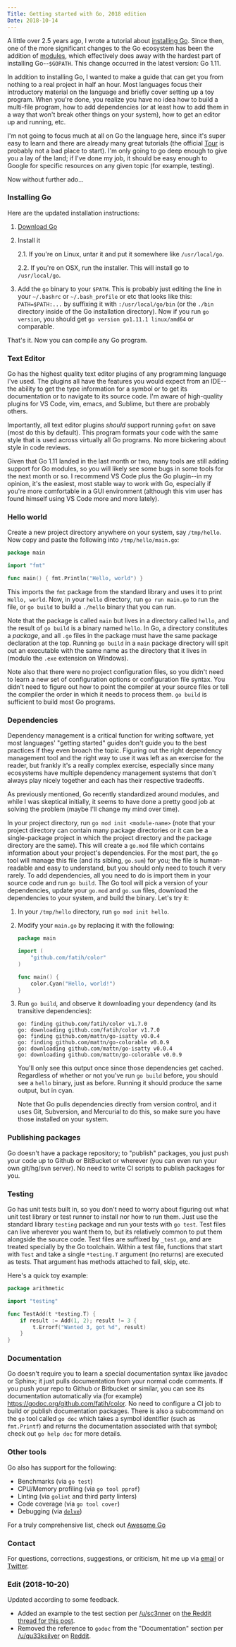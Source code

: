 ```yaml
---
Title: Getting started with Go, 2018 edition
Date: 2018-10-14
---
```


A little over 2.5 years ago, I wrote a tutorial about [installing Go][0]. Since
then, one of the more significant changes to the Go ecosystem has been the
addition of [modules][1], which effectively does away with the hardest part of
installing Go--`$GOPATH`. This change occurred in the latest version: Go 1.11.

In addition to installing Go, I wanted to make a guide that can get you from
nothing to a real project in half an hour. Most languages focus their
introductory material on the language and briefly cover setting up a toy
program. When you're done, you realize you have no idea how to build a
multi-file program, how to add dependencies (or at least how to add them in a
way that won't break other things on your system), how to get an editor up
and running, etc.

I'm not going to focus much at all on Go the language here, since it's super
easy to learn and there are already many great tutorials (the official
[Tour][2] is probably not a bad place to start). I'm only going to go deep
enough to give you a lay of the land; if I've done my job, it should be easy
enough to Google for specific resources on any given topic (for example,
testing).

Now without further ado...

<!-- more -->

<!--
NOTE: headers start at h3 b/c h1 is for site header and h2 is for post title
-->

### Installing Go

Here are the updated installation instructions:

1. [Download Go][3]
2. Install it

    2.1. If you're on Linux, untar it and put it somewhere like
         `/usr/local/go`.

    2.2. If you're on OSX, run the installer. This will install go to
         `/usr/local/go`.
3. Add the `go` binary to your `$PATH`. This is probably just editing the line
   in your  `~/.bashrc` or `~/.bash_profile` or etc that looks like this:
   `PATH=$PATH:...` by suffixing it with `:/usr/local/go/bin` (or the `./bin`
   directory inside of the Go installation directory). Now if you run
   `go version`, you should get `go version go1.11.1 linux/amd64` or
   comparable.

That's it. Now you can compile any Go program.

### Text Editor

Go has the highest quality text editor plugins of any programming language I've
used. The plugins all have the features you would expect from an IDE--the
ability to get the type information for a symbol or to get its documentation or
to navigate to its source code. I'm aware of high-quality plugins for VS Code,
vim, emacs, and Sublime, but there are probably others.

Importantly, all text editor plugins *should* support running `gofmt` on save
(most do this by default). This program formats your code with the same style
that is used across virtually all Go programs. No more bickering about style
in code reviews.

Given that Go 1.11 landed in the last month or two, many tools are still adding
support for Go modules, so you will likely see some bugs in some tools for the
next month or so. I recommend VS Code plus the Go plugin--in my opinion,
it's the easiest, most stable way to work with Go, especially if you're more
comfortable in a GUI environment (although this vim user has found himself
using VS Code more and more lately).

### Hello world

Create a new project directory anywhere on your system, say `/tmp/hello`. Now
copy and paste the following into `/tmp/hello/main.go`:

```Go
package main

import "fmt"

func main() { fmt.Println("Hello, world") }
```
This imports the `fmt` package from the standard library and uses it to print
`Hello, world`. Now, in your `hello` directory, run `go run main.go` to run
the file, or `go build` to build a `./hello` binary that you can run.

Note that the package is called `main` but lives in a directory called
`hello`, and the result of `go build` is a binary named `hello`. In Go, a
directory constitutes a *package*, and all `.go` files in the package must
have the same package declaration at the top. Running `go build` in a `main`
package directory will spit out an executable with the same name as the
directory that it lives in (modulo the `.exe` extension on Windows).

Note also that there were no project configuration files, so you didn't need
to learn a new set of configuration options or configuration file syntax. You
didn't need to figure out how to point the compiler at your source files or
tell the compiler the order in which it needs to process them. `go build` is
sufficient to build most Go programs.

### Dependencies

Dependency management is a critical function for writing software, yet most
languages' "getting started" guides don't guide you to the best practices if
they even broach the topic. Figuring out the right dependency management tool
and the right way to use it was left as an exercise for the reader, but frankly
it's a really complex exercise, especially since many ecosystems have multiple
dependency management systems that don't always play nicely together and each
has their respective tradeoffs.

As previously mentioned, Go recently standardized around modules, and while I
was skeptical initially, it seems to have done a pretty good job at solving the
problem (maybe I'll change my mind over time).

In your project directory, run `go mod init <module-name>` (note that your
project directory can contain many package directories or it can be a
single-package project in which the project directory and the package
directory are the same). This will create a `go.mod` file which contains
information about your project's dependencies. For the most part, the `go`
tool will manage this file (and its sibling, `go.sum`) for you; the file is
human-readable and easy to understand, but you should only need to touch it
very rarely. To add dependencies, all you need to do is import them in your
source code and run `go build`. The Go tool will pick a version of your
dependencies, update your `go.mod` and `go.sum` files, download the
dependencies to your system, and build the binary. Let's try it:

1. In your `/tmp/hello` directory, run `go mod init hello`.
2. Modify your `main.go` by replacing it with the following:
    ```Go
    package main

    import (
        "github.com/fatih/color"
    )

    func main() {
        color.Cyan("Hello, world!")
    }
    ```
3. Run `go build`, and observe it downloading your dependency (and its
   transitive dependencies):
    ```
    go: finding github.com/fatih/color v1.7.0
    go: downloading github.com/fatih/color v1.7.0
    go: finding github.com/mattn/go-isatty v0.0.4
    go: finding github.com/mattn/go-colorable v0.0.9
    go: downloading github.com/mattn/go-isatty v0.0.4
    go: downloading github.com/mattn/go-colorable v0.0.9
    ```
    You'll only see this output once since those dependencies get cached.
    Regardless of whether or not you've run `go build` before, you should see a
    `hello` binary, just as before. Running it should produce the same output,
    but in cyan.

    Note that Go pulls dependencies directly from version control, and it uses
    Git, Subversion, and Mercurial to do this, so make sure you have those
    installed on your system.

### Publishing packages

Go doesn't have a package repository; to "publish" packages, you just push your
code up to Github or BitBucket or wherever (you can even run your own
git/hg/svn server). No need to write CI scripts to publish packages for you.

### Testing

Go has unit tests built in, so you don't need to worry about figuring out what
unit test library or test runner to install nor how to run them. Just use the
standard library `testing` package and run your tests with `go test`. Test
files can live wherever you want them to, but its relatively common to put
them alongside the source code. Test files are suffixed by `_test.go`, and are
treated specially by the Go toolchain. Within a test file, functions that start
with `Test` and take a single `*testing.T` argument (no returns) are executed
as tests. That argument has methods attached to fail, skip, etc.

Here's a quick toy example:

```go
package arithmetic

import "testing"

func TestAdd(t *testing.T) {
    if result := Add(1, 2); result != 3 {
        t.Errorf("Wanted 3, got %d", result)
    }
}
```

### Documentation

Go doesn't require you to learn a special documentation syntax like javadoc or
Sphinx; it just pulls documentation from your normal code comments. If you push
your repo to Github or Bitbucket or similar, you can see its documentation
automatically via (for example) https://godoc.org/github.com/fatih/color. No
need to configure a CI job to build or publish documentation packages. There
is also a subcommand on the `go` tool called `go doc` which takes a symbol
identifier (such as `fmt.Printf`) and returns the documentation associated with
that symbol; check out `go help doc` for more details.

### Other tools

Go also has support for the following:

* Benchmarks (via `go test`)
* CPU/Memory profiling (via `go tool pprof`)
* Linting (via `golint` and third party linters)
* Code coverage (via `go tool cover`)
* Debugging (via [`delve`][4])

For a truly comprehensive list, check out [Awesome Go][5]

### Contact

For questions, corrections, suggestions, or criticism, hit me up via [email][6]
or [Twitter][7].

### Edit (2018-10-20)

Updated according to some feedback.

* Added an example to the test section per [/u/sc3nner][8] on
  [the Reddit thread for this post][9].
* Removed the reference to `godoc` from the "Documentation" section per
  [/u/qu33ksilver][10] on [Reddit][9].

[0]: ./installing-go-on-linux-and-osx.md
[1]: https://github.com/golang/go/wiki/Modules
[2]: https://tour.golang.org
[3]: https://golang.org/dl/
[4]: https://github.com/derekparker/delve
[5]: https://github.com/avelino/awesome-go
[6]: mailto:weberc2@gmail.com
[7]: https://twitter.com/weberc2
[8]: https://www.reddit.com/user/sc3nner
[9]: https://www.reddit.com/r/golang/comments/9odqor/getting_started_with_go_2018_edition/
[10]: https://www.reddit.com/user/qu33ksilver
